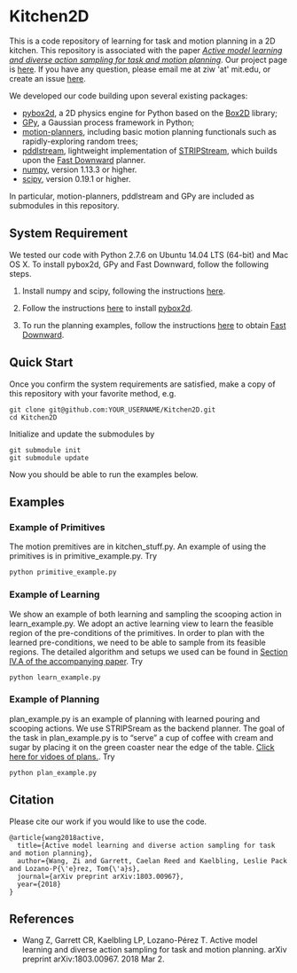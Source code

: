 # Kitchen2D

This is a code repository of learning for task and motion planning in a 2D kitchen. 
This repository is associated with the paper [_Active model learning and diverse action sampling for task and motion planning_](https://arxiv.org/abs/1803.00967). Our project page is [here](http://zi-wang.com/kitchen2d/). If you have any question, please email me at ziw 'at' mit.edu, or create an issue [here](https://github.com/zi-w/Kitchen2D/issues).

We developed our code building upon several existing packages:
* [pybox2d](https://github.com/pybox2d/pybox2d), a 2D physics engine for Python based on the [Box2D](http://box2d.org/) library;
* [GPy](https://sheffieldml.github.io/GPy/), a Gaussian process framework in Python;
* [motion-planners](https://github.com/caelan/motion-planners), including basic motion planning functionals such as rapidly-exploring random trees;
* [pddlstream](https://github.com/caelan/pddlstream), lightweight implementation of [STRIPStream](https://github.com/caelan/stripstream), which builds upon the [Fast Downward](http://www.fast-downward.org) planner.
* [numpy](http://www.numpy.org/), version 1.13.3 or higher.
* [scipy](https://www.scipy.org), version 0.19.1 or higher.

In particular, motion-planners, pddlstream and GPy are included as submodules in this repository. 

## System Requirement
We tested our code with Python 2.7.6 on Ubuntu 14.04 LTS (64-bit) and Mac OS X. To install pybox2d, GPy and Fast Downward, follow the following steps.

1. Install numpy and scipy, following the instructions [here](https://www.scipy.org/install.html).

2. Follow the instructions [here](https://github.com/pybox2d/pybox2d/blob/master/INSTALL.md) to install [pybox2d](https://github.com/pybox2d/pybox2d).

3. To run the planning examples, follow the instructions [here](http://www.fast-downward.org/ObtainingAndRunningFastDownward) to obtain [Fast Downward](http://www.fast-downward.org).

## Quick Start
Once you confirm the system requirements are satisfied, make a copy of this repository with your favorite method, e.g. 
```
git clone git@github.com:YOUR_USERNAME/Kitchen2D.git
cd Kitchen2D
```
Initialize and update the submodules by
```
git submodule init
git submodule update
```
Now you should be able to run the examples below.

## Examples

### Example of Primitives
The motion premitives are in kitchen_stuff.py. An example of using the primitives is in primitive_example.py. Try
```
python primitive_example.py
```

### Example of Learning
We show an example of both learning and sampling the scooping action in learn_example.py. We adopt an active learning view to learn the feasible region of the pre-conditions of the primitives. In order to plan with the learned pre-conditions, we need to be able to sample from its feasible regions. The detailed algorithm and setups we used can be found in [Section IV.A of the accompanying paper](https://arxiv.org/abs/1803.00967). Try
```
python learn_example.py
```

### Example of Planning
plan_example.py is an example of planning with learned pouring and scooping actions. We use STRIPSream as the backend planner. The goal of the task in plan_example.py is to “serve” a cup of coffee with cream and sugar by placing it on the green coaster near the edge of the table. [Click here for vidoes of plans.](https://www.youtube.com/playlist?list=PLoWhBFPMfSzDbc8CYelsbHZa1d3uz-W_c&disable_polymer=true). Try
```
python plan_example.py
```


## Citation
Please cite our work if you would like to use the code.
```
@article{wang2018active,
  title={Active model learning and diverse action sampling for task and motion planning},
  author={Wang, Zi and Garrett, Caelan Reed and Kaelbling, Leslie Pack and Lozano-P{\'e}rez, Tom{\'a}s},
  journal={arXiv preprint arXiv:1803.00967},
  year={2018}
}
```

## References
* Wang Z, Garrett CR, Kaelbling LP, Lozano-Pérez T. Active model learning and diverse action sampling for task and motion planning. arXiv preprint arXiv:1803.00967. 2018 Mar 2.